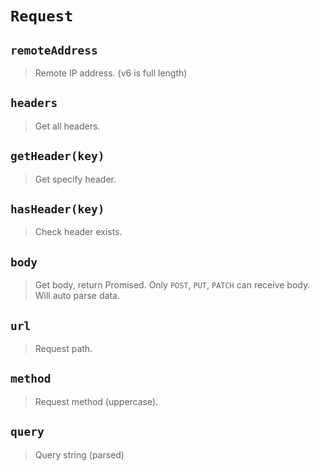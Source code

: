 # `Request`

## `remoteAddress`

> Remote IP address. (v6 is full length)

## `headers`

> Get all headers.

## `getHeader(key)`

> Get specify header.

## `hasHeader(key)`

> Check header exists.

## `body`

> Get body, return Promised.
> Only `POST`, `PUT`, `PATCH` can receive body.
> Will auto parse data.

## `url`

> Request path.

## `method`

> Request method (uppercase).

## `query`

> Query string (parsed)
